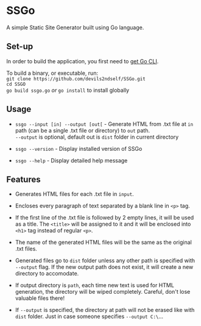 # SSGo
A simple Static Site Generator built using Go language.

## Set-up

In order to build the application, you first need to [get Go CLI](https://go.dev/doc/install).

To build a binary, or executable, run:   
`git clone https://github.com/devils2ndself/SSGo.git`  
`cd SSGO`  
`go build ssgo.go` _or_ `go install` to install globally 

## Usage

- `ssgo --input [in] --output [out[` - Generate HTML from .txt file at `in` path (can be a single .txt file or directory) to `out` path.  
`--output` is optional, default out is `dist` folder in current directory

- `ssgo --version` - Display installed version of SSGo

- `ssgo --help` - Display detailed help message

## Features

- Generates HTML files for each .txt file in `input`.

- Encloses every paragraph of text separated by a blank line in `<p>` tag.

- If the first line of the .txt file is followed by 2 empty lines, it will be used as a title. The `<title>` will be assigned to it and it will be enclosed into `<h1>` tag instead of regular `<p>`.

- The name of the generated HTML files will be the same as the original .txt files.

- Generated files go to `dist` folder unless any other path is specified with `--output` flag. If the new output path does not exist, it will create a new directory to accomodate.

- If output directory is `path`, each time new text is used for HTML generation, the directory will be wiped completely. Careful, don't lose valuable files there!

- If `--output` is specified, the directory at path will not be erased like with `dist` folder. Just in case someone specifies `--output C:\`...